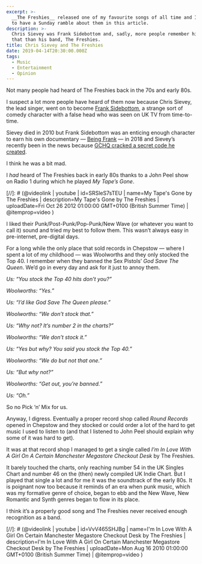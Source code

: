 ```yaml
---
excerpt: >-
  __The Freshies__ released one of my favourite songs of all time and I decided
  to have a Sunday ramble about them in this article.
description: >-
  Chris Sievey was Frank Sidebottom and, sadly, more people remember him for
  that than his band, The Freshies.
title: Chris Sievey and The Freshies
date: 2019-04-14T20:30:00.000Z
tags:
  - Music
  - Entertainment
  - Opinion
---
```

Not many people had heard of The Freshies back in the 70s and early 80s. 

I suspect a lot more people have heard of them now because Chris Sievey, the lead singer, went on to become [Frank Sidebottom](https://en.m.wikipedia.org/wiki/Chris_Sievey), a strange sort of comedy character with a false head who was seen on UK TV from time-to-time.

Sievey died in 2010 but Frank Sidebottom was an enticing enough character to earn his own documentary — [Being Frank](http://www.beingfrankmovie.com/info.html) — in 2018 and Sievey’s recently been in the news because [GCHQ cracked a secret code he created](https://www.bbc.co.uk/news/entertainment-arts-47907370).

I think he was a bit mad.

I _had_ heard of The Freshies back in early 80s thanks to a John Peel show on Radio 1 during which he played _My Tape’s Gone_.

[//]: # (@videolink | youtube | id=SRSleS7sTEU | name=My Tape's Gone by The Freshies | description=My Tape's Gone by The Freshies | uploadDate=Fri Oct 26 2012 01:00:00 GMT+0100 (British Summer Time) | @itemprop=video )

I liked their Punk/Post-Punk/Pop-Punk/New Wave (or whatever you want to call it) sound and tried my best to follow them. This wasn’t always easy in pre-internet, pre-digital days.

For a long while the only place that sold records in Chepstow — where I spent a lot of my childhood — was Woolworths and they only stocked the Top 40. I remember when they banned the Sex Pistols’ _God Save The Queen_. We’d go in every day and ask for it just to annoy them.



_Us: “You stock the Top 40 hits don’t you?”_

_Woolworths: “Yes.”_ 

_Us: “I’d like God Save The Queen please.”_

_Woolworths: “We don’t stock that.”_ 

_Us: “Why not? It’s number 2 in the charts?”_

_Woolworths: “We don’t stock it.”_ 

_Us: “Yes but why? You said you stock the Top 40.”_

_Woolworths: “We do but not that one.”_ 

_Us: “But why not?”_

_Woolworths: “Get out, you’re banned.”_ 

_Us: “Oh.”_



So no Pick ‘n’ Mix for us.

Anyway, I digress. Eventually a proper record shop called _Round Records_ opened in Chepstow and they stocked or could order a lot of the hard to get music I used to listen to (and that I listened to John Peel should explain why some of it was hard to get).

It was at that record shop I managed to get a single called _I’m In Love With A Girl On A Certain Manchester Megastore Checkout Desk_ by The Freshies.

It barely touched the charts, only reaching number 54 in the UK Singles Chart and number 46 on the (then) newly compiled UK Indie Chart. But I played that single a lot and for me it was the soundtrack of the early 80s. It is poignant now too because it reminds of an era when punk music, which was my formative genre of choice, began to ebb and the New Wave, New Romantic and Synth genres began to flow in its place.

I think it’s a properly good song and The Freshies never received enough recognition as a band.

[//]: # (@videolink | youtube | id=VvV465SHJBg | name=I'm In Love With A Girl On Certain Manchester Megastore Checkout Desk by The Freshies | description=I'm In Love With A Girl On Certain Manchester Megastore Checkout Desk by The Freshies | uploadDate=Mon Aug 16 2010 01:00:00 GMT+0100 (British Summer Time) | @itemprop=video )

